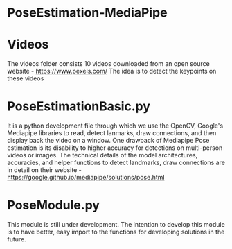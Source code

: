 # PoseEstimation-MediaPipe

# Videos
The videos folder consists 10 videos downloaded from an open source website - https://www.pexels.com/ 
The idea is to detect the keypoints on these videos

# PoseEstimationBasic.py 
It is a python development file through which we use the OpenCV, Google's Mediapipe libraries to read, detect lanmarks, draw connections, and then display back the video on a window. One drawback of Mediapipe Pose estimation is its disability to higher accuracy for detections on multi-person videos or images.
The technical details of the model architectures, accuracies, and helper functions to detect landmarks, draw connections are in detail on their website -https://google.github.io/mediapipe/solutions/pose.html

# PoseModule.py
This module is still under development. The intention to develop this module is to have better, easy import to the functions for developing solutions in the future.
